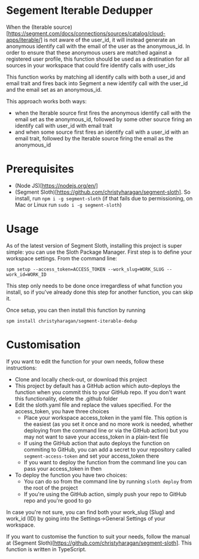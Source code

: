 # Segement Iterable Dedupper

When the (Iterable source)[https://segment.com/docs/connections/sources/catalog/cloud-apps/iterable/] is not aware of the user_id, it will instead generate an anonymous identify call with the email of the user as the anonymous_id. In order to ensure that these anonymous users are matched against a registered user profile, this function should be used as a destination for all sources in your workspace that could fire identify calls with user_ids

This function works by matching all identify calls with both a user_id and email trait and fires back into Segment a new identify call with the user_id and the email set as an anonymous_id.

This approach works both ways: 
 * when the Iterable source first fires the anonymous identify call with the email set as the anonymous_id, followed by some other source firing an identify call with user_id with email trait 
 * and when some source first fires an identify call with a user_id with an email trait, followed by the Iterable source firing the email as the anonymous_id

# Prerequisites

 * (Node JS)[https://nodejs.org/en/]
 * (Segment Sloth)[https://github.com/christyharagan/segment-sloth]. So install, run ```npm i -g segment-sloth``` (if that fails due to permissioning, on Mac or Linux run ```sudo i -g segment-sloth```)

# Usage

 As of the latest version of Segment Sloth, installing this project is super simple: you can use the Sloth Package Manager. First step is to define your workspace settings. From the command line:

 ```
 spm setup --access_token=ACCESS_TOKEN --work_slug=WORK_SLUG --work_id=WORK_ID
 ```

 This step only needs to be done once irregardless of what function you install, so if you've already done this step for another function, you can skip it.

 Once setup, you can then install this function by running

 ```
spm install christyharagan/segment-iterable-dedup
 ```

# Customisation

If you want to edit the function for your own needs, follow these instructions:

 * Clone and locally check-out, or download this project
 * This project by default has a GitHub action which auto-deploys the function when you commit this to your GitHub repo. If you don't want this functionality, delete the .github folder
 * Edit the sloth.yaml file and replace the values specified. For the access_token, you have three choices
   * Place your workspace access_token in the yaml file. This option is the easiest (as you set it once and no more work is needed, whether deploying from the command line or via the GitHub action) but you may not want to save your access_token in a plain-text file
   * If using the GitHub action that auto deploys the function on commiting to GitHub, you can add a secret to your repository called ```segment-access-token``` and set your access_token there
   * If you want to deploy the function from the command line you can pass your access_token in then
 * To deploy the function you have two choices:
   * You can do so from the command line by running ```sloth deploy``` from the root of the project
   * If you're using the GitHub action, simply push your repo to GitHub repo and you're good to go

In case you're not sure, you can find both your work_slug (Slug) and work_id (ID) by going into the Settings->General Settings of your workspace.

If you want to customise the function to suit your needs, follow the manual at (Segment Sloth)[https://github.com/christyharagan/segment-sloth]. This function is written in TypeScript.